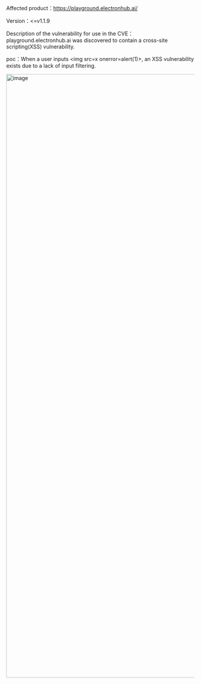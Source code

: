 Affected product：https://playground.electronhub.ai/

Version：<=v1.1.9

Description of the vulnerability for use in the CVE： playground.electronhub.ai was discovered to contain a cross-site scripting(XSS) vulnerability.

poc：When a user inputs \<img src=x onerror=alert(1)>, an XSS vulnerability exists due to a lack of input filtering. 

<img width="2403" height="1615" alt="image" src="https://github.com/user-attachments/assets/90d9e675-4f9b-4c08-8350-cc01fd533b0d" />

